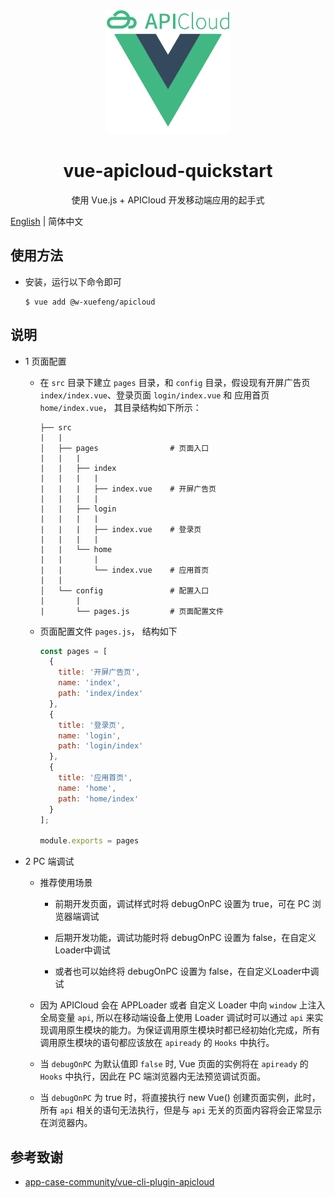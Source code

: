 <div align="center">
  <img width="200" src="./assets/logo.png">
  <h1>vue-apicloud-quickstart</h1> 
  <p>使用 Vue.js + APICloud 开发移动端应用的起手式</p>
</div>

[English](./README_EN.md) | 简体中文

## 使用方法

- 安装，运行以下命令即可

  ```shell
  $ vue add @w-xuefeng/apicloud
  ```

## 说明

- 1 页面配置

  - 在 `src` 目录下建立 `pages` 目录，和 `config` 目录，假设现有开屏广告页 
  `index/index.vue`、登录页面 `login/index.vue` 和 应用首页 `home/index.vue`， 其目录结构如下所示：

    ```
    ├── src
    |   |
    │   ├── pages                # 页面入口
    |   |   |
    |   |   ├── index
    |   |   |   |
    |   |   |   ├── index.vue    # 开屏广告页
    |   |   |   |
    |   |   ├── login
    |   |   |   |
    |   |   |   ├── index.vue    # 登录页
    |   |   |   |
    |   |   └── home
    |   |       |
    |   |       └── index.vue    # 应用首页
    |   |
    │   └── config               # 配置入口
    |       |
    |       └── pages.js         # 页面配置文件
    ```

  - 页面配置文件 `pages.js`， 结构如下

    ```js
    const pages = [
      {
        title: '开屏广告页',
        name: 'index',
        path: 'index/index'
      },
      {
        title: '登录页',
        name: 'login',
        path: 'login/index'
      },
      {
        title: '应用首页',
        name: 'home',
        path: 'home/index'
      }
    ];

    module.exports = pages
    ```

- 2 PC 端调试

  - 推荐使用场景

    - 前期开发页面，调试样式时将 debugOnPC 设置为 true，可在 PC 浏览器端调试

    - 后期开发功能，调试功能时将 debugOnPC 设置为 false，在自定义Loader中调试

    - 或者也可以始终将 debugOnPC 设置为 false，在自定义Loader中调试

  - 因为 APICloud 会在 APPLoader 或者 自定义 Loader 中向 `window` 上注入全局变量 `api`, 所以在移动端设备上使用 Loader 调试时可以通过 `api` 来实现调用原生模块的能力。为保证调用原生模块时都已经初始化完成，所有调用原生模块的语句都应该放在 `apiready` 的 `Hooks` 中执行。

  - 当 `debugOnPC` 为默认值即 `false` 时, Vue 页面的实例将在 `apiready` 的 `Hooks` 中执行，因此在 PC 端浏览器内无法预览调试页面。

  - 当 `debugOnPC` 为 true 时，将直接执行 new Vue() 创建页面实例，此时，所有 `api` 相关的语句无法执行，但是与 `api` 无关的页面内容将会正常显示在浏览器内。

## 参考致谢

- [app-case-community/vue-cli-plugin-apicloud](https://github.com/app-case-community/vue-cli-plugin-apicloud)
  